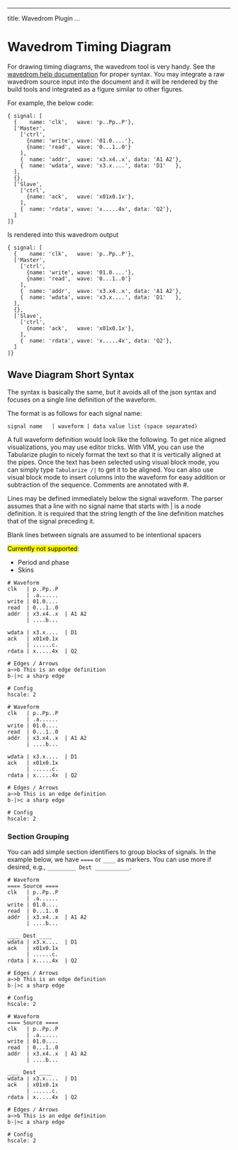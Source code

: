 
---
title: Wavedrom Plugin
...

# Wavedrom Timing Diagram

For drawing timing diagrams, the wavedrom tool is very handy.  See the [wavedrom help
documentation](http://wavedrom.com/tutorial.html) for proper syntax.  You may integrate a raw
wavedrom source input into the document and it will be rendered by the build tools and integrated as
a figure similar to other figures.

For example, the below code:

```
{ signal: [
  {    name: 'clk',   wave: 'p..Pp..P'},
  ['Master',
    ['ctrl',
      {name: 'write', wave: '01.0....'},
      {name: 'read',  wave: '0...1..0'}
    ],
    {  name: 'addr',  wave: 'x3.x4..x', data: 'A1 A2'},
    {  name: 'wdata', wave: 'x3.x....', data: 'D1'   },
  ],
  {},
  ['Slave',
    ['ctrl',
      {name: 'ack',   wave: 'x01x0.1x'},
    ],
    {  name: 'rdata', wave: 'x.....4x', data: 'Q2'},
  ]
]}
``` 

Is rendered into this wavedrom output

```wavedrom("Sample Timing Diagram")
{ signal: [
  {    name: 'clk',   wave: 'p..Pp..P'},
  ['Master',
    ['ctrl',
      {name: 'write', wave: '01.0....'},
      {name: 'read',  wave: '0...1..0'}
    ],
    {  name: 'addr',  wave: 'x3.x4..x', data: 'A1 A2'},
    {  name: 'wdata', wave: 'x3.x....', data: 'D1'   },
  ],
  {},
  ['Slave',
    ['ctrl',
      {name: 'ack',   wave: 'x01x0.1x'},
    ],
    {  name: 'rdata', wave: 'x.....4x', data: 'Q2'},
  ]
]}
```

## Wave Diagram Short Syntax

The syntax is basically the same, but it avoids all of the json syntax and focuses on a single line
definition of the waveform.

The format is as follows for each signal name:

`signal name   | waveform | data value list (space separated)`

A full waveform definition would look like the following.  To get nice aligned visualizations, you
may use editor tricks.  With VIM, you can use the Tabularize plugin to nicely format the text so
that it is vertically aligned at the pipes.  Once the text has been selected using visual block
mode, you can simply type `Tabularize /|` to get it to be aligned.  You can also use visual block
mode to insert columns into the waveform for easy addition or subtraction of the sequence.
Comments are annotated with #.

Lines may be defined immediately below the signal waveform.  The parser assumes that a line with no
signal name that starts with | is a node definition.  It is required that the string length of the
line definition matches that of the signal preceding it.

Blank lines between signals are assumed to be intentional spacers

<mark>Currently not supported</mark>:

* Period and phase
* Skins

```
# Waveform
clk   | p..Pp..P
      | .a......
write | 01.0....
read  | 0...1..0
addr  | x3.x4..x  | A1 A2
      | ....b...

wdata | x3.x....  | D1
ack   | x01x0.1x
      | ......c.
rdata | x.....4x  | Q2

# Edges / Arrows
a~>b This is an edge definition
b-|>c a sharp edge

# Config
hscale: 2
```

```wavedrom("Shorthand Timing Syntax")
# Waveform
clk   | p..Pp..P
      | .a......
write | 01.0....
read  | 0...1..0
addr  | x3.x4..x  | A1 A2
      | ....b...

wdata | x3.x....  | D1
ack   | x01x0.1x
      | ......c.
rdata | x.....4x  | Q2

# Edges / Arrows
a~>b This is an edge definition
b-|>c a sharp edge

# Config
hscale: 2
```

### Section Grouping

You can add simple section identifiers to group blocks of signals.  In the example below, we have 
`====` or `____` as markers.  You can use more if desired, e.g., `_________ Dest ___________`.


```
# Waveform
==== Source ====
clk   | p..Pp..P
      | .a......
write | 01.0....
read  | 0...1..0
addr  | x3.x4..x  | A1 A2
      | ....b...

____ Dest ____ 
wdata | x3.x....  | D1
ack   | x01x0.1x
      | ......c.
rdata | x.....4x  | Q2

# Edges / Arrows
a~>b This is an edge definition
b-|>c a sharp edge

# Config
hscale: 2
```

```wavedrom("Grouped Signals")
# Waveform
==== Source ====
clk   | p..Pp..P
      | .a......
write | 01.0....
read  | 0...1..0
addr  | x3.x4..x  | A1 A2
      | ....b...

____ Dest ____
wdata | x3.x....  | D1
ack   | x01x0.1x
      | ......c.
rdata | x.....4x  | Q2

# Edges / Arrows
a~>b This is an edge definition
b-|>c a sharp edge

# Config
hscale: 2
```


